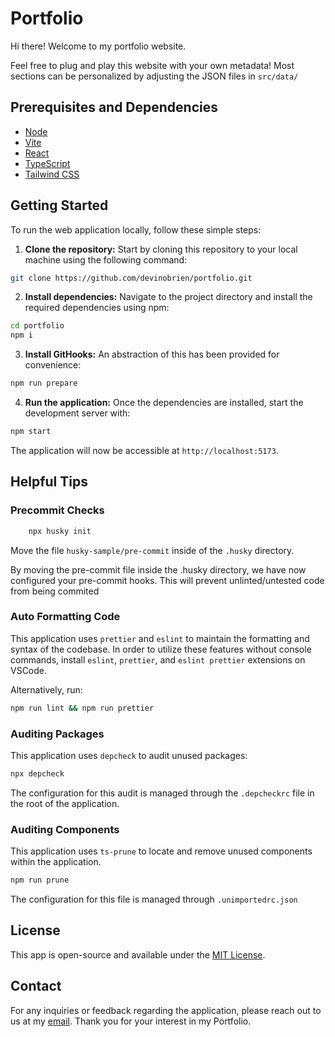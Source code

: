 # Portfolio

Hi there! Welcome to my portfolio website.

Feel free to plug and play this website with your own metadata! Most sections can be personalized by adjusting the JSON files in `src/data/`

## Prerequisites and Dependencies

- [Node](https://nodejs.org/en/download)
- [Vite](https://vitejs.dev/)
- [React](https://react.dev/)
- [TypeScript](https://www.typescriptlang.org/)
- [Tailwind CSS](https://tailwindcss.com/)

## Getting Started

To run the web application locally, follow these simple steps:

1. **Clone the repository:** Start by cloning this repository to your local machine using the following command:

```bash
git clone https://github.com/devinobrien/portfolio.git
```

2. **Install dependencies:** Navigate to the project directory and install the required dependencies using npm:

```bash
cd portfolio
npm i
```

3. **Install GitHooks:** An abstraction of this has been provided for convenience:

```bash
npm run prepare
```

4. **Run the application:** Once the dependencies are installed, start the development server with:

```bash
npm start
```

The application will now be accessible at `http://localhost:5173`.

## Helpful Tips

### Precommit Checks

```bash
    npx husky init
```

Move the file `husky-sample/pre-commit` inside of the `.husky` directory.

By moving the pre-commit file inside the .husky directory, we have now configured your pre-commit hooks. This will prevent unlinted/untested code from being commited

### Auto Formatting Code

This application uses `prettier` and `eslint` to maintain the formatting and syntax of the codebase. In order to utilize these features without console commands, install `eslint`, `prettier`, and `eslint prettier` extensions on VSCode.

Alternatively, run:

```bash
npm run lint && npm run prettier
```

### Auditing Packages

This application uses `depcheck` to audit unused packages:

```bash
npx depcheck
```

The configuration for this audit is managed through the `.depcheckrc` file in the root of the application.

### Auditing Components

This application uses `ts-prune` to locate and remove unused components within the application.

```bash
npm run prune
```

The configuration for this file is managed through `.unimportedrc.json`

## License

This app is open-source and available under the [MIT License](LICENSE).

## Contact

For any inquiries or feedback regarding the application, please reach out to us at my [email](mailto:devinobrien@icloud.com). Thank you for your interest in my Portfolio.
